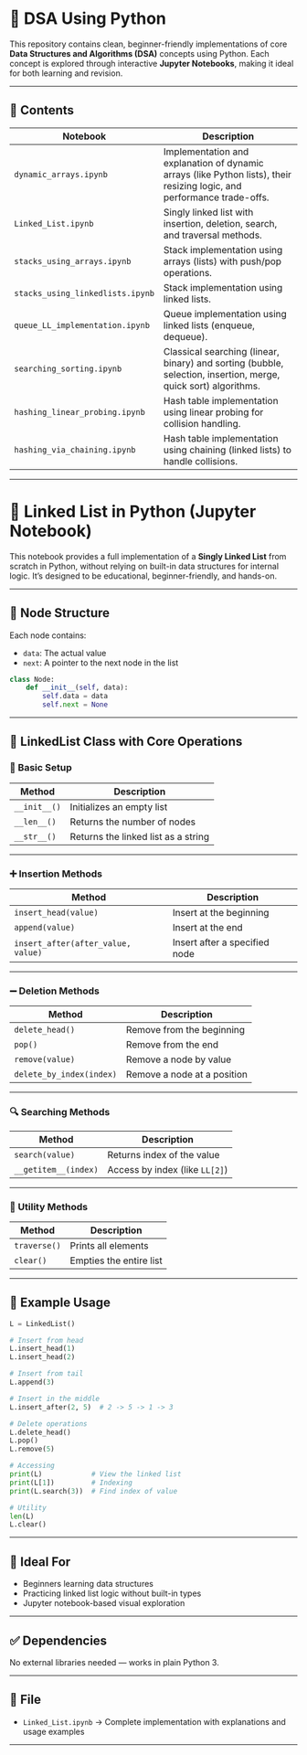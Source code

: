 # 🧠 DSA Using Python

This repository contains clean, beginner-friendly implementations of core **Data Structures and Algorithms (DSA)** concepts using Python. Each concept is explored through interactive **Jupyter Notebooks**, making it ideal for both learning and revision.

---

## 📂 Contents

| Notebook | Description |
|----------|-------------|
| `dynamic_arrays.ipynb` | Implementation and explanation of dynamic arrays (like Python lists), their resizing logic, and performance trade-offs. |
| `Linked_List.ipynb` | Singly linked list with insertion, deletion, search, and traversal methods. |
| `stacks_using_arrays.ipynb` | Stack implementation using arrays (lists) with push/pop operations. |
| `stacks_using_linkedlists.ipynb` | Stack implementation using linked lists. |
| `queue_LL_implementation.ipynb` | Queue implementation using linked lists (enqueue, dequeue). |
| `searching_sorting.ipynb` | Classical searching (linear, binary) and sorting (bubble, selection, insertion, merge, quick sort) algorithms. |
| `hashing_linear_probing.ipynb` | Hash table implementation using linear probing for collision handling. |
| `hashing_via_chaining.ipynb` | Hash table implementation using chaining (linked lists) to handle collisions. |

---

# 🔗 Linked List in Python (Jupyter Notebook)

This notebook provides a full implementation of a **Singly Linked List** from scratch in Python, without relying on built-in data structures for internal logic. It’s designed to be educational, beginner-friendly, and hands-on.

---

## 🧱 Node Structure

Each node contains:
- `data`: The actual value
- `next`: A pointer to the next node in the list

```python
class Node:
    def __init__(self, data):
        self.data = data
        self.next = None
```

---

## 🧩 LinkedList Class with Core Operations

### 🔧 Basic Setup

| Method         | Description                            |
|----------------|----------------------------------------|
| `__init__()`   | Initializes an empty list              |
| `__len__()`    | Returns the number of nodes            |
| `__str__()`    | Returns the linked list as a string    |

---

### ➕ Insertion Methods

| Method                        | Description                        |
|-------------------------------|------------------------------------|
| `insert_head(value)`          | Insert at the beginning            |
| `append(value)`               | Insert at the end                  |
| `insert_after(after_value, value)` | Insert after a specified node     |

---

### ➖ Deletion Methods

| Method              | Description                     |
|---------------------|---------------------------------|
| `delete_head()`     | Remove from the beginning       |
| `pop()`             | Remove from the end             |
| `remove(value)`     | Remove a node by value          |
| `delete_by_index(index)` | Remove a node at a position |

---

### 🔍 Searching Methods

| Method             | Description                        |
|--------------------|------------------------------------|
| `search(value)`    | Returns index of the value         |
| `__getitem__(index)` | Access by index (like `LL[2]`)     |

---

### 🧰 Utility Methods

| Method       | Description                 |
|--------------|-----------------------------|
| `traverse()` | Prints all elements         |
| `clear()`    | Empties the entire list     |

---

## 📌 Example Usage

```python
L = LinkedList()

# Insert from head
L.insert_head(1)
L.insert_head(2)

# Insert from tail
L.append(3)

# Insert in the middle
L.insert_after(2, 5)  # 2 -> 5 -> 1 -> 3

# Delete operations
L.delete_head()
L.pop()
L.remove(5)

# Accessing
print(L)            # View the linked list
print(L[1])         # Indexing
print(L.search(3))  # Find index of value

# Utility
len(L)
L.clear()
```

---

## 🧠 Ideal For

- Beginners learning data structures  
- Practicing linked list logic without built-in types  
- Jupyter notebook-based visual exploration

---

## ✅ Dependencies

No external libraries needed — works in plain Python 3.

---

## 📁 File

- `Linked_List.ipynb` → Complete implementation with explanations and usage examples

---

